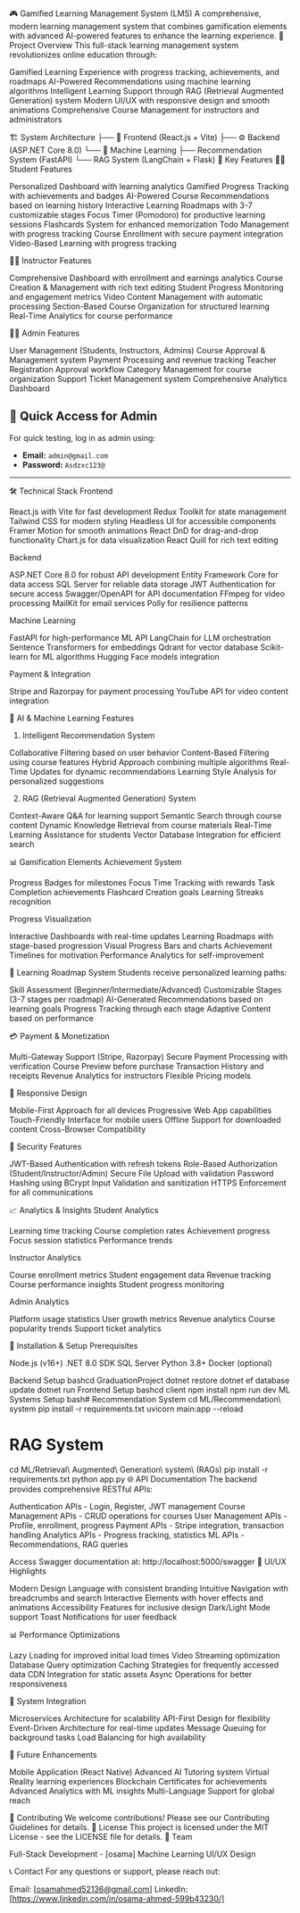 🎮 Gamified Learning Management System (LMS)
A comprehensive, modern learning management system that combines gamification elements with advanced AI-powered features to enhance the learning experience.
🌟 Project Overview
This full-stack learning management system revolutionizes online education through:

Gamified Learning Experience with progress tracking, achievements, and roadmaps
AI-Powered Recommendations using machine learning algorithms
Intelligent Learning Support through RAG (Retrieval Augmented Generation) system
Modern UI/UX with responsive design and smooth animations
Comprehensive Course Management for instructors and administrators

🏗️ System Architecture
├── 🎯 Frontend (React.js + Vite)
├── ⚙️ Backend (ASP.NET Core 8.0)
└── 🤖 Machine Learning
    ├── Recommendation System (FastAPI)
    └── RAG System (LangChain + Flask)
🚀 Key Features
👨‍🎓 Student Features

Personalized Dashboard with learning analytics
Gamified Progress Tracking with achievements and badges
AI-Powered Course Recommendations based on learning history
Interactive Learning Roadmaps with 3-7 customizable stages
Focus Timer (Pomodoro) for productive learning sessions
Flashcards System for enhanced memorization
Todo Management with progress tracking
Course Enrollment with secure payment integration
Video-Based Learning with progress tracking

👨‍🏫 Instructor Features

Comprehensive Dashboard with enrollment and earnings analytics
Course Creation & Management with rich text editing
Student Progress Monitoring and engagement metrics
Video Content Management with automatic processing
Section-Based Course Organization for structured learning
Real-Time Analytics for course performance

👨‍💼 Admin Features

User Management (Students, Instructors, Admins)
Course Approval & Management system
Payment Processing and revenue tracking
Teacher Registration Approval workflow
Category Management for course organization
Support Ticket Management system
Comprehensive Analytics Dashboard
## 🔑 Quick Access for Admin

For quick testing, log in as admin using:

- **Email:** `admin@gmail.com`  
- **Password:** `Asdzxc123@`
---

🛠️ Technical Stack
Frontend

React.js with Vite for fast development
Redux Toolkit for state management
Tailwind CSS for modern styling
Headless UI for accessible components
Framer Motion for smooth animations
React DnD for drag-and-drop functionality
Chart.js for data visualization
React Quill for rich text editing

Backend

ASP.NET Core 8.0 for robust API development
Entity Framework Core for data access
SQL Server for reliable data storage
JWT Authentication for secure access
Swagger/OpenAPI for API documentation
FFmpeg for video processing
MailKit for email services
Polly for resilience patterns

Machine Learning

FastAPI for high-performance ML API
LangChain for LLM orchestration
Sentence Transformers for embeddings
Qdrant for vector database
Scikit-learn for ML algorithms
Hugging Face models integration

Payment & Integration

Stripe and Razorpay for payment processing
YouTube API for video content integration

🤖 AI & Machine Learning Features
1. Intelligent Recommendation System

Collaborative Filtering based on user behavior
Content-Based Filtering using course features
Hybrid Approach combining multiple algorithms
Real-Time Updates for dynamic recommendations
Learning Style Analysis for personalized suggestions

2. RAG (Retrieval Augmented Generation) System

Context-Aware Q&A for learning support
Semantic Search through course content
Dynamic Knowledge Retrieval from course materials
Real-Time Learning Assistance for students
Vector Database Integration for efficient search

📊 Gamification Elements
Achievement System

Progress Badges for milestones
Focus Time Tracking with rewards
Task Completion achievements
Flashcard Creation goals
Learning Streaks recognition

Progress Visualization

Interactive Dashboards with real-time updates
Learning Roadmaps with stage-based progression
Visual Progress Bars and charts
Achievement Timelines for motivation
Performance Analytics for self-improvement

🎯 Learning Roadmap System
Students receive personalized learning paths:

Skill Assessment (Beginner/Intermediate/Advanced)
Customizable Stages (3-7 stages per roadmap)
AI-Generated Recommendations based on learning goals
Progress Tracking through each stage
Adaptive Content based on performance

💳 Payment & Monetization

Multi-Gateway Support (Stripe, Razorpay)
Secure Payment Processing with verification
Course Preview before purchase
Transaction History and receipts
Revenue Analytics for instructors
Flexible Pricing models

📱 Responsive Design

Mobile-First Approach for all devices
Progressive Web App capabilities
Touch-Friendly Interface for mobile users
Offline Support for downloaded content
Cross-Browser Compatibility

🔐 Security Features

JWT-Based Authentication with refresh tokens
Role-Based Authorization (Student/Instructor/Admin)
Secure File Upload with validation
Password Hashing using BCrypt
Input Validation and sanitization
HTTPS Enforcement for all communications

📈 Analytics & Insights
Student Analytics

Learning time tracking
Course completion rates
Achievement progress
Focus session statistics
Performance trends

Instructor Analytics

Course enrollment metrics
Student engagement data
Revenue tracking
Course performance insights
Student progress monitoring

Admin Analytics

Platform usage statistics
User growth metrics
Revenue analytics
Course popularity trends
Support ticket analytics

🚀 Installation & Setup
Prerequisites

Node.js (v16+)
.NET 8.0 SDK
SQL Server
Python 3.8+
Docker (optional)

Backend Setup
bashcd GraduationProject
dotnet restore
dotnet ef database update
dotnet run
Frontend Setup
bashcd client
npm install
npm run dev
ML Systems Setup
bash# Recommendation System
cd ML/Recommendation\ system
pip install -r requirements.txt
uvicorn main:app --reload

# RAG System
cd ML/Retrieval\ Augmented\ Generation\ system\ \(RAGs\)
pip install -r requirements.txt
python app.py
🌐 API Documentation
The backend provides comprehensive RESTful APIs:

Authentication APIs - Login, Register, JWT management
Course Management APIs - CRUD operations for courses
User Management APIs - Profile, enrollment, progress
Payment APIs - Stripe integration, transaction handling
Analytics APIs - Progress tracking, statistics
ML APIs - Recommendations, RAG queries

Access Swagger documentation at: http://localhost:5000/swagger
🎨 UI/UX Highlights

Modern Design Language with consistent branding
Intuitive Navigation with breadcrumbs and search
Interactive Elements with hover effects and animations
Accessibility Features for inclusive design
Dark/Light Mode support
Toast Notifications for user feedback

📊 Performance Optimizations

Lazy Loading for improved initial load times
Video Streaming optimization
Database Query optimization
Caching Strategies for frequently accessed data
CDN Integration for static assets
Async Operations for better responsiveness

🔄 System Integration

Microservices Architecture for scalability
API-First Design for flexibility
Event-Driven Architecture for real-time updates
Message Queuing for background tasks
Load Balancing for high availability

🎯 Future Enhancements

Mobile Application (React Native)
Advanced AI Tutoring system
Virtual Reality learning experiences
Blockchain Certificates for achievements
Advanced Analytics with ML insights
Multi-Language Support for global reach

🤝 Contributing
We welcome contributions! Please see our Contributing Guidelines for details.
📄 License
This project is licensed under the MIT License - see the LICENSE file for details.
👥 Team

Full-Stack Development - [osama]
Machine Learning 
UI/UX Design 

📞 Contact
For any questions or support, please reach out:

Email: [osamahmed52136@gmail.com]
LinkedIn: [https://www.linkedin.com/in/osama-ahmed-599b43230/]

